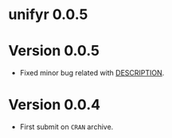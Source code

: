 # unifyr 0.0.5

# Version 0.0.5
* Fixed minor bug related with [DESCRIPTION](DESCRIPTION).

# Version 0.0.4
* First submit on `CRAN` archive.
